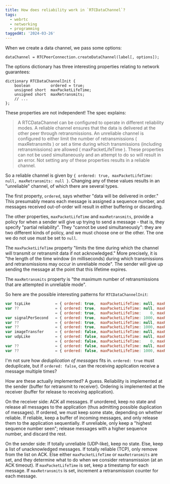 ```yaml
---
title: How does reliability work in `RTCDataChannel`?
tags:
  - webrtc
  - networking
  - programming
taggedAt: '2024-03-26'
---
```


When we create a data channel, we pass some options:

```
dataChannel = RTCPeerConnection.createDataChannel(label[, options]);
```

The options dictionary has three interesting properties relating to network guarantees:

```
dictionary RTCDataChannelInit {
    boolean         ordered = true;
    unsigned short  maxPacketLifeTime;
    unsigned short  maxRetransmits;
    // ...
};
```

These properties are not independent! The spec explains:

> A RTCDataChannel can be configured to operate in different reliability modes. A reliable channel ensures that the data is delivered at the other peer through retransmissions. An unreliable channel is configured to either limit the number of retransmissions ( maxRetransmits ) or set a time during which transmissions (including retransmissions) are allowed ( maxPacketLifeTime ). These properties can not be used simultaneously and an attempt to do so will result in an error. Not setting any of these properties results in a reliable channel.

So a reliable channel is given by `{ ordered: true, maxPacketLifeTime: null, maxRetransmits: null }`. Changing any of these values results in an "unreliable" channel, of which there are several types.

The first property, `ordered`, says whether "data will be delivered in order." This presumably means each message is assigned a sequence number, and messages received out-of-order will result in either buffering or discarding.

The other properties, `maxPacketLifeTime` and `maxRetransmits`, provide a policy for when a sender will give up trying to send a message - that is, they specify "partial reliability". They "cannot be used simultaneously": they are two different kinds of policy, and we must choose one or the other. The one we do not use must be set to `null`.

The `maxPacketLifeTime` property "limits the time during which the channel will transmit or retransmit data if not acknowledged." More precisely, it is "the length of the time window (in milliseconds) during which transmissions and retransmissions may occur in unreliable mode". The sender will give up sending the message at the point that this lifetime expires.

The `maxRetransmits` property is "the maximum number of retransmissions that are attempted in unreliable mode".

So here are the possible interesting patterns for `RTCDataChannelInit`:

```js
var tcpLike           = { ordered: true,  maxPacketLifeTime: null, maxRetransmits: null };
var ??                = { ordered: true,  maxPacketLifeTime: null, maxRetransmits: 0    };
                      = { ordered: true,  maxPacketLifeTime:    0, maxRetransmits: null };
var signalPerSecond   = { ordered: true,  maxPacketLifeTime: 1000, maxRetransmits: null };
var ??                = { ordered: true,  maxPacketLifeTime: null, maxRetransmits: 5    };
var ??                = { ordered: true,  maxPacketLifeTime: 1000, maxRetransmits: null };
var imageTransfer     = { ordered: false, maxPacketLifeTime: null, maxRetransmits: null };
var udpLike           = { ordered: false, maxPacketLifeTime: null, maxRetransmits: 0    };
                      = { ordered: false, maxPacketLifeTime:    0, maxRetransmits: null };
var ??                = { ordered: false, maxPacketLifeTime: null, maxRetransmits: 5    };
var ??                = { ordered: false, maxPacketLifeTime: 1000, maxRetransmits: null };
```

I'm not sure how _deduplication of messages_ fits in. `ordered: true` must deduplicate, but if `ordered: false`, can the receiving application receive a message multiple times?

How are these actually implemented? A guess. Reliability is implemented at the sender (buffer for retransmit to receiver). Ordering is implemented at the receiver (buffer for release to receiving application).

On the receiver side: ACK all messages. If unordered, keep no state and release all messages to the application (thus admitting possible duplication of messages). If ordered, we must keep some state, depending on whether reliable. If reliable, keep a buffer of incoming messages, and only release them to the application sequentially. If unreliable, only keep a "highest sequence number seen"; release messages with a higher sequence number, and discard the rest.

On the sender side: If totally unreliable (UDP-like), keep no state. Else, keep a list of unacknowledged messages.  If totally reliable (TCP), only remove from the list on ACK. Else either `maxPacketLifeTime` or `maxRetransmits` are set, and they determine what to do when we consider retransmission (at an ACK timeout). If `maxPacketLifeTime` is set, keep a timestamp for each message. If `maxRetransmits` is set, increment a retransmission counter for each message.
